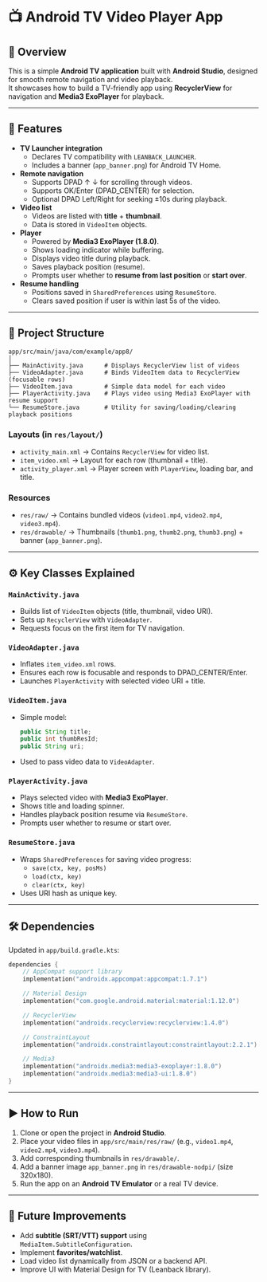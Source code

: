 # 📺 Android TV Video Player App

## 📌 Overview
This is a simple **Android TV application** built with **Android Studio**, designed for smooth remote navigation and video playback.  
It showcases how to build a TV-friendly app using **RecyclerView** for navigation and **Media3 ExoPlayer** for playback.

---

## 🚀 Features
- **TV Launcher integration**
  - Declares TV compatibility with `LEANBACK_LAUNCHER`.
  - Includes a banner (`app_banner.png`) for Android TV Home.
- **Remote navigation**
  - Supports DPAD ↑ ↓ for scrolling through videos.
  - Supports OK/Enter (DPAD_CENTER) for selection.
  - Optional DPAD Left/Right for seeking ±10s during playback.
- **Video list**
  - Videos are listed with **title** + **thumbnail**.
  - Data is stored in `VideoItem` objects.
- **Player**
  - Powered by **Media3 ExoPlayer (1.8.0)**.
  - Shows loading indicator while buffering.
  - Displays video title during playback.
  - Saves playback position (resume).
  - Prompts user whether to **resume from last position** or **start over**.
- **Resume handling**
  - Positions saved in `SharedPreferences` using `ResumeStore`.
  - Clears saved position if user is within last 5s of the video.

---

## 📂 Project Structure
```
app/src/main/java/com/example/app8/
│
├── MainActivity.java      # Displays RecyclerView list of videos
├── VideoAdapter.java      # Binds VideoItem data to RecyclerView (focusable rows)
├── VideoItem.java         # Simple data model for each video
├── PlayerActivity.java    # Plays video using Media3 ExoPlayer with resume support
└── ResumeStore.java       # Utility for saving/loading/clearing playback positions
```

### Layouts (in `res/layout/`)
- `activity_main.xml` → Contains `RecyclerView` for video list.
- `item_video.xml` → Layout for each row (thumbnail + title).
- `activity_player.xml` → Player screen with `PlayerView`, loading bar, and title.

### Resources
- `res/raw/` → Contains bundled videos (`video1.mp4`, `video2.mp4`, `video3.mp4`).
- `res/drawable/` → Thumbnails (`thumb1.png`, `thumb2.png`, `thumb3.png`) + banner (`app_banner.png`).

---

## ⚙️ Key Classes Explained

### `MainActivity.java`
- Builds list of `VideoItem` objects (title, thumbnail, video URI).
- Sets up `RecyclerView` with `VideoAdapter`.
- Requests focus on the first item for TV navigation.

### `VideoAdapter.java`
- Inflates `item_video.xml` rows.
- Ensures each row is focusable and responds to DPAD_CENTER/Enter.
- Launches `PlayerActivity` with selected video URI + title.

### `VideoItem.java`
- Simple model:
  ```java
  public String title;
  public int thumbResId;
  public String uri;
  ```
- Used to pass video data to `VideoAdapter`.

### `PlayerActivity.java`
- Plays selected video with **Media3 ExoPlayer**.
- Shows title and loading spinner.
- Handles playback position resume via `ResumeStore`.
- Prompts user whether to resume or start over.

### `ResumeStore.java`
- Wraps `SharedPreferences` for saving video progress:
  - `save(ctx, key, posMs)`
  - `load(ctx, key)`
  - `clear(ctx, key)`
- Uses URI hash as unique key.

---

## 🛠️ Dependencies
Updated in `app/build.gradle.kts`:
```kotlin
dependencies {
    // AppCompat support library
    implementation("androidx.appcompat:appcompat:1.7.1")

    // Material Design
    implementation("com.google.android.material:material:1.12.0")

    // RecyclerView
    implementation("androidx.recyclerview:recyclerview:1.4.0")

    // ConstraintLayout
    implementation("androidx.constraintlayout:constraintlayout:2.2.1")

    // Media3
    implementation("androidx.media3:media3-exoplayer:1.8.0")
    implementation("androidx.media3:media3-ui:1.8.0")
}
```

---

## ▶️ How to Run
1. Clone or open the project in **Android Studio**.
2. Place your video files in `app/src/main/res/raw/` (e.g., `video1.mp4`, `video2.mp4`, `video3.mp4`).
3. Add corresponding thumbnails in `res/drawable/`.
4. Add a banner image `app_banner.png` in `res/drawable-nodpi/` (size 320x180).
5. Run the app on an **Android TV Emulator** or a real TV device.

---

## 🔮 Future Improvements
- Add **subtitle (SRT/VTT) support** using `MediaItem.SubtitleConfiguration`.
- Implement **favorites/watchlist**.
- Load video list dynamically from JSON or a backend API.
- Improve UI with Material Design for TV (Leanback library).
